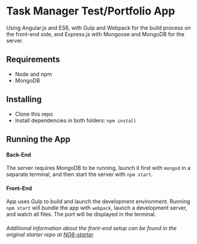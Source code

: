 # Task Manager Test/Portfolio App

Using Angular.js and ES6, with Gulp and Webpack for the build process on the front-end side, and Express.js with Mongoose and MongoDB for the server. 

## Requirements

- Node and npm
- MongoDB

## Installing
- Clone this repo
- Install dependencies in both folders: `npm install`

## Running the App
#### Back-End
The server requires MongoDB to be running, launch it first with `mongod` in a separate terminal, and then start the server with `npm start`.
#### Front-End
App uses Gulp to build and launch the development environment. Running `npm start` will bundle the app with `webpack`, launch a development server, and watch all files. The port will be displayed in the terminal.
###### Additional information about the front-end setup can be found in the original starter repo at [NG6-starter](https://github.com/AngularClass/NG6-starter) 